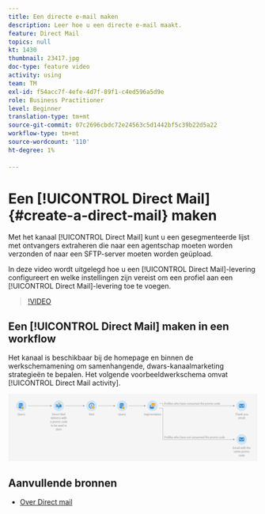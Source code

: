 ```yaml
---
title: Een directe e-mail maken
description: Leer hoe u een directe e-mail maakt.
feature: Direct Mail
topics: null
kt: 1430
thumbnail: 23417.jpg
doc-type: feature video
activity: using
team: TM
exl-id: f54acc7f-4efe-4d7f-89f1-c4ed596a5d9e
role: Business Practitioner
level: Beginner
translation-type: tm+mt
source-git-commit: 07c2696cbdc72e24563c5d1442bf5c39b22d5a22
workflow-type: tm+mt
source-wordcount: '110'
ht-degree: 1%

---
```


# Een [!UICONTROL Direct Mail] {#create-a-direct-mail} maken

Met het kanaal [!UICONTROL Direct Mail] kunt u een gesegmenteerde lijst met ontvangers extraheren die naar een agentschap moeten worden verzonden of naar een SFTP-server moeten worden geüpload.

In deze video wordt uitgelegd hoe u een [!UICONTROL Direct Mail]-levering configureert en welke instellingen zijn vereist om een profiel aan een [!UICONTROL Direct Mail]-levering toe te voegen.

>[!VIDEO](https://video.tv.adobe.com/v/23417?quality=12)

## Een [!UICONTROL Direct Mail] maken in een workflow

Het kanaal is beschikbaar bij de homepage en binnen de werkschemamening om samenhangende, dwars-kanaalmarketing strategieën te bepalen. Het volgende voorbeeldwerkschema omvat [!UICONTROL Direct Mail activity].

![Workflowafbeelding](/help/assets/direct_mail_examplewf.png)

## Aanvullende bronnen

* [Over Direct mail](https://docs.adobe.com/content/help/en/campaign-standard/using/communication-channels/direct-mail/about-direct-mail.html)
